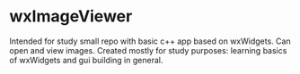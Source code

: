# wxImageViewer
Intended for study small repo with basic c++ app based on wxWidgets. Can open and view images.
Created mostly for study purposes: learning basics of wxWidgets and gui building in general.
